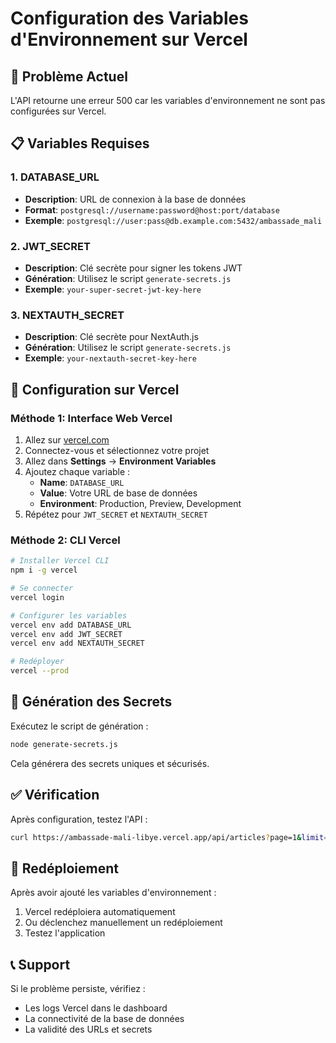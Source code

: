 # Configuration des Variables d'Environnement sur Vercel

## 🚨 Problème Actuel
L'API retourne une erreur 500 car les variables d'environnement ne sont pas configurées sur Vercel.

## 📋 Variables Requises

### 1. DATABASE_URL
- **Description**: URL de connexion à la base de données
- **Format**: `postgresql://username:password@host:port/database`
- **Exemple**: `postgresql://user:pass@db.example.com:5432/ambassade_mali`

### 2. JWT_SECRET
- **Description**: Clé secrète pour signer les tokens JWT
- **Génération**: Utilisez le script `generate-secrets.js`
- **Exemple**: `your-super-secret-jwt-key-here`

### 3. NEXTAUTH_SECRET
- **Description**: Clé secrète pour NextAuth.js
- **Génération**: Utilisez le script `generate-secrets.js`
- **Exemple**: `your-nextauth-secret-key-here`

## 🔧 Configuration sur Vercel

### Méthode 1: Interface Web Vercel
1. Allez sur [vercel.com](https://vercel.com)
2. Connectez-vous et sélectionnez votre projet
3. Allez dans **Settings** → **Environment Variables**
4. Ajoutez chaque variable :
   - **Name**: `DATABASE_URL`
   - **Value**: Votre URL de base de données
   - **Environment**: Production, Preview, Development
5. Répétez pour `JWT_SECRET` et `NEXTAUTH_SECRET`

### Méthode 2: CLI Vercel
```bash
# Installer Vercel CLI
npm i -g vercel

# Se connecter
vercel login

# Configurer les variables
vercel env add DATABASE_URL
vercel env add JWT_SECRET
vercel env add NEXTAUTH_SECRET

# Redéployer
vercel --prod
```

## 🔑 Génération des Secrets

Exécutez le script de génération :
```bash
node generate-secrets.js
```

Cela générera des secrets uniques et sécurisés.

## ✅ Vérification

Après configuration, testez l'API :
```bash
curl https://ambassade-mali-libye.vercel.app/api/articles?page=1&limit=6&published=true
```

## 🚀 Redéploiement

Après avoir ajouté les variables d'environnement :
1. Vercel redéploiera automatiquement
2. Ou déclenchez manuellement un redéploiement
3. Testez l'application

## 📞 Support

Si le problème persiste, vérifiez :
- Les logs Vercel dans le dashboard
- La connectivité de la base de données
- La validité des URLs et secrets
